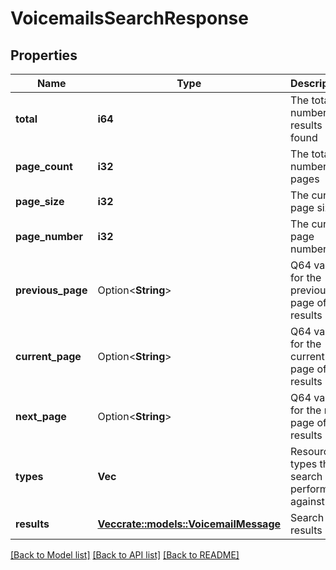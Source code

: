 # VoicemailsSearchResponse

## Properties

Name | Type | Description | Notes
------------ | ------------- | ------------- | -------------
**total** | **i64** | The total number of results found | 
**page_count** | **i32** | The total number of pages | 
**page_size** | **i32** | The current page size | 
**page_number** | **i32** | The current page number | 
**previous_page** | Option<**String**> | Q64 value for the previous page of results | [optional]
**current_page** | Option<**String**> | Q64 value for the current page of results | [optional]
**next_page** | Option<**String**> | Q64 value for the next page of results | [optional]
**types** | **Vec<String>** | Resource types the search was performed against | 
**results** | [**Vec<crate::models::VoicemailMessage>**](VoicemailMessage.md) | Search results | 

[[Back to Model list]](../README.md#documentation-for-models) [[Back to API list]](../README.md#documentation-for-api-endpoints) [[Back to README]](../README.md)


